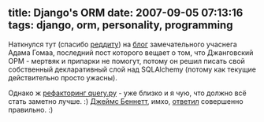 title: Django's ORM
date: 2007-09-05 07:13:16
tags: django, orm, personality, programming
----


Наткнулся тут (спасибо [реддиту][1]) на [блог][2] замечательного учаснега Адама Гомаа, последний пост которого вещает о том, что Джанговский ОРМ - мертвяк и припарки не помогут, потому он решил писать свой собственный декларативный слой над SQLAlchemy (потому как текущие действительно просто ужасны).

Однако ж [рефакторинг query.py][3] - уже близко и я чую, что должно всё стать заметно лучше. :) [Джеймс Беннетт][4], имхо, [ответил][5] совершенно правильно. :)

[1]: http://programming.reddit.com "Трафик, конечно, огромный, но проскакивают хорошие ссылки"
[2]: http://adam.gomaa.us/blog/ "204 No Content"
[3]: https://solovyov.net/blog/2007/django-queryset-refactoring/ "Таки жду с нетерпением"
[4]: http://www.b-list.org/ "Тоже, кстати, весьма правильный мужик"
[5]: http://www.b-list.org/weblog/2007/sep/04/orm-wars/ "Войны, просто войны :)"
